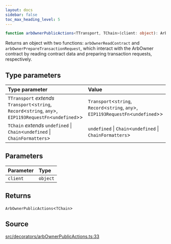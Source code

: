 ```yaml
---
layout: docs
sidebar: false
toc_max_heading_level: 5
---
```


```ts
function arbOwnerPublicActions<TTransport, TChain>(client: object): ArbOwnerPublicActions<TChain>
```

Returns an object with two functions: `arbOwnerReadContract` and
`arbOwnerPrepareTransactionRequest`, which interact with the ArbOwner
contract by reading contract data and preparing transaction requests,
respectively.

## Type parameters

| Type parameter | Value |
| :------ | :------ |
| `TTransport` *extends* `Transport`\<`string`, `Record`\<`string`, `any`\>, `EIP1193RequestFn`\<`undefined`\>\> | `Transport`\<`string`, `Record`\<`string`, `any`\>, `EIP1193RequestFn`\<`undefined`\>\> |
| `TChain` *extends* `undefined` \| `Chain`\<`undefined` \| `ChainFormatters`\> | `undefined` \| `Chain`\<`undefined` \| `ChainFormatters`\> |

## Parameters

| Parameter | Type |
| :------ | :------ |
| `client` | `object` |

## Returns

`ArbOwnerPublicActions`\<`TChain`\>

## Source

[src/decorators/arbOwnerPublicActions.ts:33](https://github.com/OffchainLabs/arbitrum-orbit-sdk/blob/9d5595a042e42f7d6b9af10a84816c98ea30f330/src/decorators/arbOwnerPublicActions.ts#L33)

